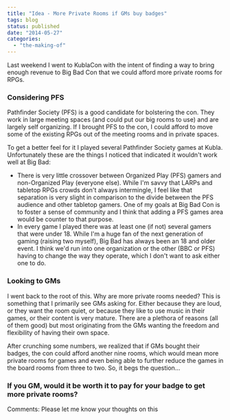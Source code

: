 ```yaml
---
title: "Idea - More Private Rooms if GMs buy badges"
tags: blog
status: published
date: "2014-05-27"
categories: 
  - "the-making-of"
---
```


Last weekend I went to KublaCon with the intent of finding a way to bring enough revenue to Big Bad Con that we could afford more private rooms for RPGs.

### Considering PFS

Pathfinder Society (PFS) is a good candidate for bolstering the con. They work in large meeting spaces (and could put our big rooms to use) and are largely self organizing. If I brought PFS to the con, I could afford to move some of the existing RPGs out of the meeting rooms and in private spaces.

To get a better feel for it I played several Pathfinder Society games at Kubla. Unfortunately these are the things I noticed that indicated it wouldn't work well at Big Bad:

- There is very little crossover between Organized Play (PFS) gamers and non-Organized Play (everyone else). While I'm savvy that LARPs and tabletop RPGs crowds don't always intermingle, I feel like that separation is very slight in comparison to the divide between the PFS audience and other tabletop gamers. One of my goals at Big Bad Con is to foster a sense of community and I think that adding a PFS games area would be counter to that purpose.
- In every game I played there was at least one (if not) several gamers that were under 18. While I'm a huge fan of the next generation of gaming (raising two myself), Big Bad has always been an 18 and older event. I think we'd run into one organization or the other (BBC or PFS) having to change the way they operate, which I don't want to ask either one to do.

### Looking to GMs

I went back to the root of this. Why are more private rooms needed? This is something that I primarily see GMs asking for. Either because they are loud, or they want the room quiet, or because they like to use music in their games, or their content is very mature. There are a plethora of reasons (all of them good) but most originating from the GMs wanting the freedom and flexibility of having their own space.

After crunching some numbers, we realized that if GMs bought their badges, the con could afford another nine rooms, which would mean more private rooms for games and even being able to further reduce the games in the board rooms from three to two. So, it begs the question...

### If you GM, would it be worth it to pay for your badge to get more private rooms?

Comments: Please let me know your thoughts on this

